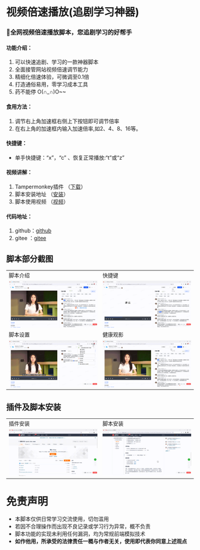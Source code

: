 # 视频倍速播放(追剧学习神器)

### 🤭全网视频倍速播放脚本，您追剧学习的好帮手

#### 功能介绍：
1. 可以快速追剧、学习的一款神器脚本
2. 全面接管网站视频倍速调节能力
3. 精细化倍速体验，可微调至0.1倍
4. 打造通俗易用，零学习成本工具 
5. 药不能停 O(∩_∩)O~~

#### 食用方法：
1. 调节右上角加速框右侧上下按钮即可调节倍率
2. 在右上角的加速框内输入加速倍率,如2、4、8、16等。
   
#### 快捷键：
-  单手快捷键：“x”，“c” 、恢复正常播放:“t”或“z”

#### 视频讲解：
1. Tampermonkey插件 （[下载](https://www.tampermonkey.net/index.php)）
2. 脚本安装地址      （[安装](https://greasyfork.org/zh-CN/scripts/421170)）
3. 脚本使用视频      （[视频](https://www.bilibili.com/video/BV1La411r7ra)）  

#### 代码地址：
1. github：[github](https://github.com/sanzhixiaoxia/speed_video_mon)
2. gitee ：[gitee](https://gitee.com/leiwang2010/speed_video_mon)

## 脚本部分截图
<table>
    <tr>
        <td>脚本介绍</td>
        <td>快捷键</td>
    </tr>
    <tr>
        <td><img alt="脚本介绍" src="https://github.com/sanzhixiaoxia/speed_video_mon/raw/b8b73241c33a361f6d422401385c6392bacc56a7/showImgs/2023/0919/03.gif"/></td>
        <td><img alt="脚本快捷键" src="https://github.com/sanzhixiaoxia/speed_video_mon/raw/b8b73241c33a361f6d422401385c6392bacc56a7/showImgs/2023/0919/04.gif"/></td>
    </tr>
    <tr>
        <td>脚本设置</td>
        <td>健康观影</td>
    </tr>
    <tr>
        <td><img alt="脚本设置" src="https://github.com/sanzhixiaoxia/speed_video_mon/raw/b8b73241c33a361f6d422401385c6392bacc56a7/showImgs/2023/0919/05.gif"/></td>
        <td><img alt="健康观影" src="https://github.com/sanzhixiaoxia/speed_video_mon/raw/b8b73241c33a361f6d422401385c6392bacc56a7/showImgs/2023/0919/06.gif"/></td>
    </tr>
</table>


## 插件及脚本安装
<table>
    <tr>
        <td>插件安装</td>
        <td>脚本安装</td>
    </tr>
    <tr>
        <td><img alt="插件安装" src="https://github.com/sanzhixiaoxia/speed_video_mon/raw/b8b73241c33a361f6d422401385c6392bacc56a7/showImgs/2023/0919/01.gif"/></td>
        <td><img alt="脚本安装" src="https://github.com/sanzhixiaoxia/speed_video_mon/raw/b8b73241c33a361f6d422401385c6392bacc56a7/showImgs/2023/0919/02.gif"/></td>
    </tr>
</table>

# 免责声明
- 本脚本仅供日常学习交流使用，切勿滥用
- 若因不合理操作而出现不良记录或学习行为异常，概不负责
- 脚本功能的实现未利用任何漏洞，均为常规前端模拟技术
- **如作他用，所承受的法律责任一概与作者无关，使用即代表你同意上述观点**